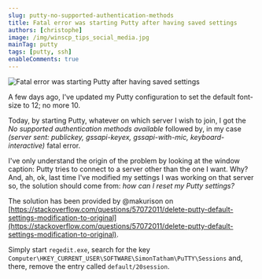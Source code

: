 ```yaml
---
slug: putty-no-supported-authentication-methods
title: Fatal error was starting Putty after having saved settings
authors: [christophe]
image: /img/winscp_tips_social_media.jpg
mainTag: putty
tags: [putty, ssh]
enableComments: true
---
```

![Fatal error was starting Putty after having saved settings](/img/winscp_tips_banner.jpg)

A few days ago, I've updated my Putty configuration to set the default font-size to 12; no more 10.

Today, by starting Putty, whatever on which server I wish to join, I got the *No supported authentication methods available* followed by, in my case *(server sent: publickey, gssapi-keyex, gssapi-with-mic, keyboard-interactive)* fatal error.

I've only understand the origin of the problem by looking at the window caption: Putty tries to connect to a server other than the one I want. Why? And, ah, ok, last time I've modified my settings I was working on that server so, the solution should come from: *how can I reset my Putty settings?*

<!-- truncate -->

The solution has been provided by @makurison on [https://stackoverflow.com/questions/57072011/delete-putty-default-settings-modification-to-original](https://stackoverflow.com/questions/57072011/delete-putty-default-settings-modification-to-original).

Simply start `regedit.exe`, search for the key `Computer\HKEY_CURRENT_USER\SOFTWARE\SimonTatham\PuTTY\Sessions` and, there, remove the entry called `default/20session`.

